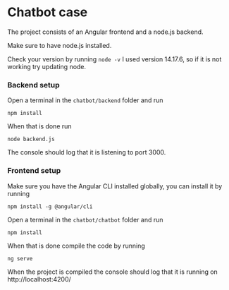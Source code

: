 # Chatbot case

The project consists of an Angular frontend and a node.js backend.

Make sure to have node.js installed.

Check your version by running `node -v`
I used version 14.17.6, so if it is not working try updating node.

### Backend setup
Open a terminal in the `chatbot/backend` folder and run

`npm install`

When that is done run

`node backend.js`

The console should log that it is listening to port 3000.

### Frontend setup
Make sure you have the Angular CLI installed globally, you can install it by running

`npm install -g @angular/cli`

Open a terminal in the `chatbot/chatbot` folder and run

`npm install`

When that is done compile the code by running

`ng serve`

When the project is compiled the console should log that it is running on http://localhost:4200/
